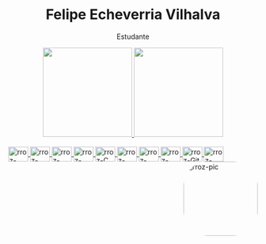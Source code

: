 <div align="center">
  <h1>Felipe Echeverria Vilhalva</h1>
  <p>Estudante</p>
</div>
<div align="center">
  <a href="https://github.com/rrozdoce">
  <img height="180em" src="https://github-readme-stats.vercel.app/api?username=rrozdoce&show_icons=true&theme=dracula&include_all_commits=true&count_private=true"/)>
  <img height="180em" src="https://github-readme-stats.vercel.app/api/top-langs/?username=rrozdoce&layout=compact&langs_count=7&theme=dracula"/)>
</div>
<div style="display: inline_block"> <br>
  <img align="center" alt="rroz-javaScript" height="30" width="40" src="https://cdn.jsdelivr.net/gh/devicons/devicon/icons/javascript/javascript-original.svg">
  <img align="center" alt="rroz-TypeScript" height="30" width="40" src="https://cdn.jsdelivr.net/gh/devicons/devicon/icons/typescript/typescript-original.svg">
  <img align="center" alt="rroz-HTML5" height="30" width="40" src="https://cdn.jsdelivr.net/gh/devicons/devicon/icons/html5/html5-original.svg">
  <img align="center" alt="rroz-CSS" height="30" width="40" src="https://cdn.jsdelivr.net/gh/devicons/devicon/icons/css3/css3-original.svg">
  <img align="center" alt="rroz-C" height="30" width="40" src="https://cdn.jsdelivr.net/gh/devicons/devicon/icons/c/c-original.svg">
  <img align="center" alt="rroz-C++" height="30" width="40" src="https://raw.githubusercontent.com/isocpp/logos/64ef037049f87ac74875dbe72695e59118b52186/cpp_logo.svg">
  <img align="center" alt="rroz-Python" height="30" width="40" src="https://cdn.jsdelivr.net/gh/devicons/devicon/icons/python/python-original.svg">
  <img align="center" alt="rroz-ReactNative" height="30" width="40" src="https://cdn.jsdelivr.net/gh/devicons/devicon/icons/react/react-original-wordmark.svg">
  <img align="center" alt="rroz-Git" height="30" width="40" src="https://cdn.jsdelivr.net/gh/devicons/devicon/icons/git/git-original.svg">
  <img align="center" alt="rroz-node" height="30" width="40" src="https://cdn.jsdelivr.net/gh/devicons/devicon/icons/nodejs/nodejs-plain-wordmark.svg">
  <img align="right" alt="rroz-pic" height="150" style="border-radius:50px;" src="https://media3.giphy.com/media/12J32T2Ghb2G1q/giphy.gif?cid=ecf05e47thvyq2bkz4yeaq0y22bxy0sxpyidlnml8qu7doyb&rid=giphy.gif&ct=g">
</div>
